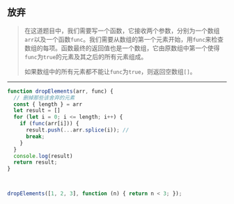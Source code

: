 ## 放弃

> 在这道题目中，我们需要写一个函数，它接收两个参数，分别为一个数组`arr`以及一个函数`func`。我们需要从数组的第一个元素开始，用`func`来检查数组的每项。函数最终的返回值也是一个数组，它由原数组中第一个使得`func`为`true`的元素及其之后的所有元素组成。
>
> 如果数组中的所有元素都不能让`func`为`true`，则返回空数组`[]`。

---

```js
function dropElements(arr, func) {
  // 删掉那些该舍弃的元素
  const { length } = arr
  let result = []
  for (let i = 0; i <= length; i++) {
    if (func(arr[i])) {
      result.push(...arr.splice(i)); //
      break;
    }
  }
  console.log(result)
  return result;
}



dropElements([1, 2, 3], function (n) { return n < 3; });
```

